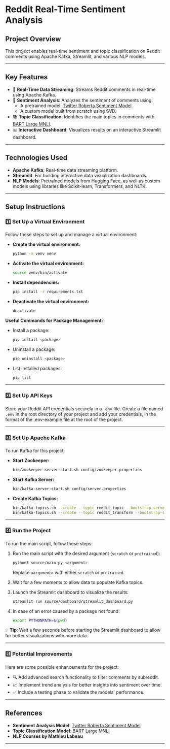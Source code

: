 # **Reddit Real-Time Sentiment Analysis**

## **Project Overview**  
This project enables real-time sentiment and topic classification on Reddit comments using Apache Kafka, Streamlit, and various NLP models.  

---

## **Key Features**  
- 🚀 **Real-Time Data Streaming**: Streams Reddit comments in real-time using Apache Kafka.  
- 🤖 **Sentiment Analysis**: Analyzes the sentiment of comments using:  
  - A pretrained model: [Twitter Roberta Sentiment Model](https://huggingface.co/cardiffnlp/twitter-roberta-base-sentiment).  
  - A custom model built from scratch using SVD.  
- 📚 **Topic Classification**: Identifies the main topics in comments with [BART Large MNLI](https://huggingface.co/facebook/bart-large-mnli).  
- 📊 **Interactive Dashboard**: Visualizes results on an interactive Streamlit dashboard.  

---

## **Technologies Used**  
- **Apache Kafka**: Real-time data streaming platform.  
- **Streamlit**: For building interactive data visualization dashboards.  
- **NLP Models**: Pretrained models from Hugging Face, as well as custom models using libraries like Scikit-learn, Transformers, and NLTK.  

---

## **Setup Instructions**

### 1️⃣ **Set Up a Virtual Environment**  
Follow these steps to set up and manage a virtual environment:  

- **Create the virtual environment:**  
  ```bash
  python -m venv venv
  ```  
- **Activate the virtual environment:**  
  ```bash
  source venv/bin/activate
  ```  
- **Install dependencies:**  
  ```bash
  pip install -r requirements.txt
  ```  
- **Deactivate the virtual environment:**  
  ```bash
  deactivate
  ```  

**Useful Commands for Package Management:**  
- Install a package:  
  ```bash
  pip install <package>
  ```  
- Uninstall a package:  
  ```bash
  pip uninstall <package>
  ```  
- List installed packages:  
  ```bash
  pip list
  ```  

---

### 2️⃣ **Set Up API Keys**

Store your Reddit API credentials securely in a `.env` file. Create a file named `.env` in the root directory of your project and add your credentials, in the format of the .env-example file at the root of the project.

---

### 3️⃣ **Set Up Apache Kafka**  

To run Kafka for this project:  

- **Start Zookeeper:**  
  ```bash
  bin/zookeeper-server-start.sh config/zookeeper.properties
  ```  
- **Start Kafka Server:**  
  ```bash
  bin/kafka-server-start.sh config/server.properties
  ```  
- **Create Kafka Topics:**  
  ```bash
  bin/kafka-topics.sh --create --topic reddit_topic --bootstrap-server localhost:9092
  bin/kafka-topics.sh --create --topic reddit_transform --bootstrap-server localhost:9092
  ```  

---

### 4️⃣ **Run the Project**

To run the main script, follow these steps:  

1. Run the main script with the desired argument (`scratch` or `pretrained`):  
   ```bash
   python3 source/main.py <argument>
   ```  
   Replace `<argument>` with either `scratch` or `pretrained`.  

2. Wait for a few moments to allow data to populate Kafka topics.  

3. Launch the Streamlit dashboard to visualize the results:  
   ```bash
   streamlit run source/dashboard/streamlit_dashboard.py
   ```  

4. In case of an error caused by a package not found:
   ```bash
   export PYTHONPATH=$(pwd)
   ```  

💡 **Tip**: Wait a few seconds before starting the Streamlit dashboard to allow for better visualizations with more data.  

---

### 5️⃣ **Potential Improvements**

Here are some possible enhancements for the project:  
- 🔍 Add advanced search functionality to filter comments by subreddit.  
- 📈 Implement trend analysis for better insights into sentiment over time.  
- ✅ Include a testing phase to validate the models' performance.  

---

## **References**  

- **Sentiment Analysis Model**: [Twitter Roberta Sentiment Model](https://huggingface.co/cardiffnlp/twitter-roberta-base-sentiment)  
- **Topic Classification Model**: [BART Large MNLI](https://huggingface.co/facebook/bart-large-mnli)  
- **NLP Courses by Mathieu Labeau**  

---
